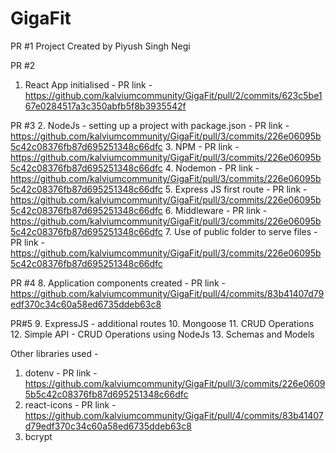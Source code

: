 # GigaFit

PR #1
Project Created by Piyush Singh Negi

PR #2
1. React App initialised - PR link - https://github.com/kalviumcommunity/GigaFit/pull/2/commits/623c5be167e0284517a3c350abfb5f8b3935542f

PR #3
2. NodeJs - setting up a project with package.json - PR link - https://github.com/kalviumcommunity/GigaFit/pull/3/commits/226e06095b5c42c08376fb87d695251348c66dfc
3. NPM - PR link - https://github.com/kalviumcommunity/GigaFit/pull/3/commits/226e06095b5c42c08376fb87d695251348c66dfc
4. Nodemon - PR link - https://github.com/kalviumcommunity/GigaFit/pull/3/commits/226e06095b5c42c08376fb87d695251348c66dfc
5. Express JS first route - PR link - https://github.com/kalviumcommunity/GigaFit/pull/3/commits/226e06095b5c42c08376fb87d695251348c66dfc
6. Middleware - PR link - https://github.com/kalviumcommunity/GigaFit/pull/3/commits/226e06095b5c42c08376fb87d695251348c66dfc
7. Use of public folder to serve files - PR link - https://github.com/kalviumcommunity/GigaFit/pull/3/commits/226e06095b5c42c08376fb87d695251348c66dfc

PR #4
8. Application components created - PR link - https://github.com/kalviumcommunity/GigaFit/pull/4/commits/83b41407d79edf370c34c60a58ed6735ddeb63c8

PR#5
9. ExpressJS - additional routes
10. Mongoose
11. CRUD Operations
12. Simple API - CRUD Operations using NodeJs
13. Schemas and Models

Other libraries used -
1. dotenv - PR link - https://github.com/kalviumcommunity/GigaFit/pull/3/commits/226e06095b5c42c08376fb87d695251348c66dfc
2. react-icons - PR link - https://github.com/kalviumcommunity/GigaFit/pull/4/commits/83b41407d79edf370c34c60a58ed6735ddeb63c8
3. bcrypt
